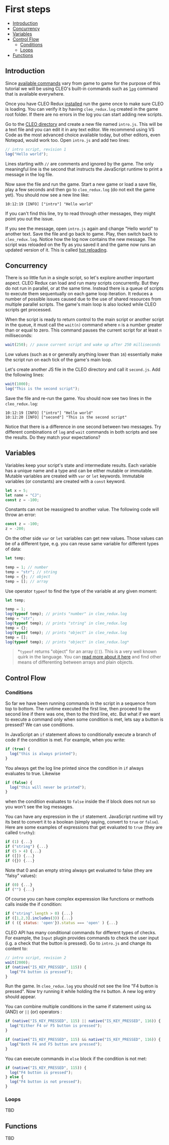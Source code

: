 # First steps

- [Introduction](#introduction)
- [Concurrency](#concurrency)
- [Variables](#variables)
- [Control Flow](#control-flow)
  - [Conditions](#conditions)
  - [Loops](#loops)
- [Functions](#functions)

## Introduction

Since [available commands](./api.md) vary from game to game for the purpose of this tutorial we will be using CLEO's built-in commands such as [`log`](./log.md) command that is available everywhere.

Once you have CLEO Redux [installed](./installation.md) run the game once to make sure CLEO is loading. You can verify it by having `cleo_redux.log` created in the game root folder. If there are no errors in the log you can start adding new scripts.

Go to the [CLEO directory](./cleo-directory.md) and create a new file named `intro.js`. This will be a text file and you can edit it in any text editor. We recommend using VS Code as the most advanced choice available today, but other editors, even Notepad, would work too. Open `intro.js` and add two lines:

```js
// intro script, revision 1
log("Hello world");
```

Lines starting with `//` are comments and ignored by the game. The only meaningful line is the second that instructs the JavaScript runtime to print a message in the log file.

Now save the file and run the game. Start a new game or load a save file, play a few seconds and then go to `cleo_redux.log` (do not exit the game yet). You should now see a new line like:

```log
10:12:19 [INFO] ["intro"] "Hello world"
```

If you can't find this line, try to read through other messages, they might point you out the issue.

If you see the message, open `intro.js` again and change "Hello world" to another text. Save the file and go back to game. Play, then switch back to `cleo_redux.log`. Notice how the log now contains the new message. The script was reloaded on the fly as you saved it and the game now runs an updated version of it. This is called [hot reloading](./other-features.md#hot-reload).

## Concurrency

There is so little fun in a single script, so let's explore another important aspect. CLEO Redux can load and run many scripts concurrently. But they do not run in parallel, or at the same time. Instead there is a queue of scripts to execute them sequentually on each game loop iteration. It reduces a number of possible issues caused due to the use of shared resources from multiple parallel scripts. The game's main loop is also locked while CLEO scripts get processed.

When the script is ready to return control to the main script or another script in the queue, it must call the `wait(n)` command where `n` is a number greater than or equal to zero. This command pauses the current script for at least `n` milliseconds:

```js
wait(250); // pause current script and wake up after 250 milliseconds
```

Low values (such as `0` or generally anything lower than `16`) essentially make the script run on each tick of the game's main loop.

Let's create another JS file in the CLEO directory and call it `second.js`. Add the following lines:

```js
wait(1000);
log("This is the second script");
```

Save the file and re-run the game. You should now see two lines in the `cleo_redux.log`:

```log
10:12:19 [INFO] ["intro"] "Hello world"
10:12:20 [INFO] ["second"] "This is the second script"
```

Notice that there is a difference in one second between two messages. Try different combinations of `log` and `wait` commands in both scripts and see the results. Do they match your expectations?

## Variables

Variables keep your script's state and intermediate results. Each variable has a unique name and a type and can be either mutable or immutable. Mutable variables are created with `var` or `let` keywords. Immutable variables (or constants) are created with a `const` keyword.

```js
let x = 5;
let name = "CJ";
const z = -100;
```

Constants can not be reassigned to another value. The following code will throw an error:

```js
const z = -100;
z = -200;
```

On the other side `var` or `let` variables can get new values. Those values can be of a different type, e.g. you can reuse same variable for different types of data:

```js
let temp;

temp = 1; // number
temp = "str"; // string
temp = {}; // object
temp = []; // array
```

Use operator `typeof` to find the type of the variable at any given moment:

```js
let temp;

temp = 1;
log(typeof temp); // prints "number" in cleo_redux.log
temp = "str";
log(typeof temp); // prints "string" in cleo_redux.log
temp = {};
log(typeof temp); // prints "object" in cleo_redux.log
temp = [];
log(typeof temp); // prints "object" in cleo_redux.log*
```

> \*`typeof` returns "object" for an array (`[]`). This is a very well known quirk in the language. You can [read more about it here](https://web.mit.edu/jwalden/www/isArray.html) and find other means of differenting between arrays and plain objects.

## Control Flow

### Conditions

So far we have been running commands in the script in a sequence from top to bottom. The runtime executed the first line, then proceed to the second line if there was one, then to the third line, etc. But what if we want to execute a command only when some condition is met, lets say a button is pressed? We can use conditions.

In JavaScript an `if` statement allows to conditionally execute a branch of code if the condition is met. For example, when you write:

```js
if (true) {
  log("this is always printed");
}
```

You always get the log line printed since the condition in `if` always evaluates to true. Likewise

```js
if (false) {
  log("this will never be printed");
}
```

when the condition evaluates to `false` inside the if block does not run so you won't see the log messages.

You can have any expression in the `if` statement. JavaScript runtime will try its best to convert it to a boolean (simply saying, convert to `true` or `false`). Here are some examples of expressions that get evaluated to `true` (they are called `truthy`):

```js
if (1) {...}
if ("string") {...}
if (5 > 4) {...}
if ([]) {...}
if ({}) {...}
```

Note that 0 and an empty string always get evaluated to false (they are "falsy" values):

```js
if (0) {...}
if ("") {...}
```

Of course you can have complex experession like functions or methods calls inside the if condition:

```js
if ("string".length > 0) {...}
if ([1,2,3].includes(3)) {...}
if ( ({ status: 'open'}).status === 'open' ) {...}
```

CLEO API has many conditional commands for different types of checks. For example, the `Input` plugin provides commands to check the user input (i.g. a check that the button is pressed). Go to `intro.js` and change its content to:

```js
// intro script, revision 2
wait(2000);
if (native("IS_KEY_PRESSED", 115)) {
  log("F4 button is pressed");
}
```

Run the game. In `cleo_redux.log` you should not see the line "F4 button is pressed". Now try running it while holding the `F4` button. A new log entry should appear.

You can combine multiple conditions in the same if statement using `&&` (AND) or `||` (or) operators :

```js
if (native("IS_KEY_PRESSED", 115) || native("IS_KEY_PRESSED", 116)) {
  log("Either F4 or F5 button is pressed");
}
```

```js
if (native("IS_KEY_PRESSED", 115) && native("IS_KEY_PRESSED", 116)) {
  log("Both F4 and F5 button are pressed");
}
```

You can execute commands in `else` block if the condition is not met:

```js
if (native("IS_KEY_PRESSED", 115)) {
  log("F4 button is pressed");
} else {
  log("F4 button is not pressed");
}
```

### Loops

TBD

## Functions

TBD
